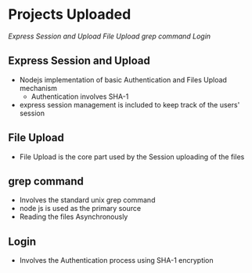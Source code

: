 # Projects Uploaded

*Express Session and Upload*
*File Upload*
*grep command*
*Login*


## Express Session and Upload

  - Nodejs implementation of basic Authentication and Files Upload mechanism
    - Authentication involves SHA-1
  - express session management is included to keep track of the users' session

## File Upload

  - File Upload is the core part used by the Session uploading of the files


## grep command

  - Involves the standard unix grep command
  - node js is used as the primary source
  - Reading the files Asynchronously

## Login

  - Involves the Authentication process using SHA-1 encryption
